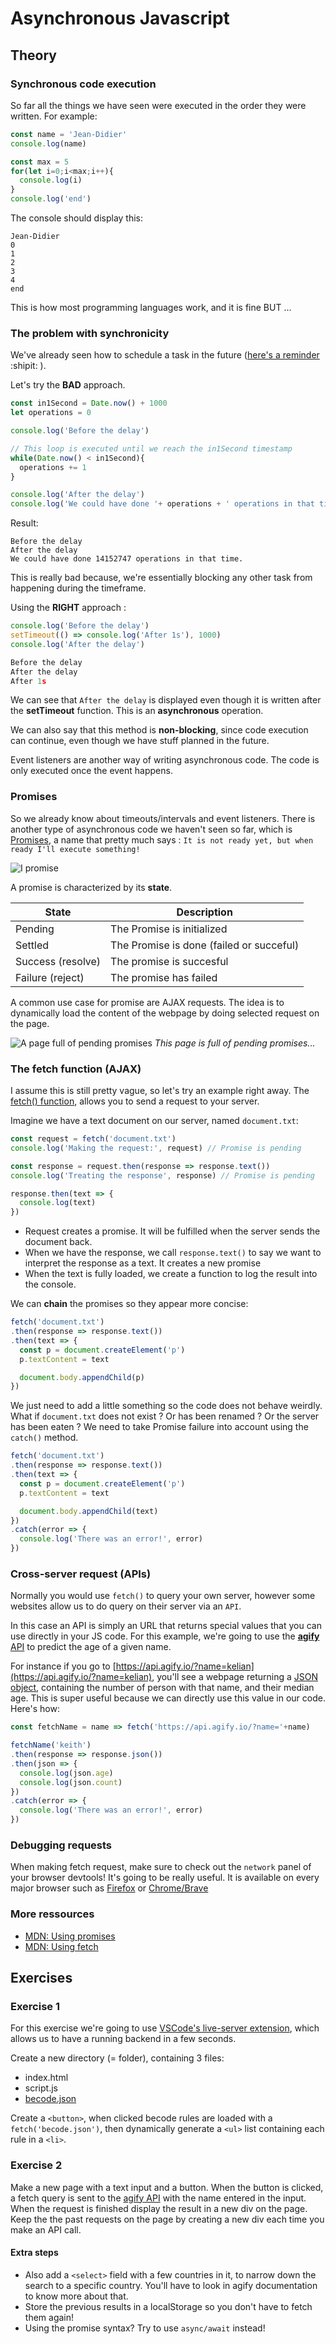 # Asynchronous Javascript

## Theory

### Synchronous code execution 

So far all the things we have seen were executed in the order they were written. For example:

```javascript
const name = 'Jean-Didier'
console.log(name)

const max = 5
for(let i=0;i<max;i++){
  console.log(i)
}
console.log('end')
```

The console should display this:
```
Jean-Didier
0
1
2
3
4
end
```

This is how most programming languages work, and it is fine BUT ...

### The problem with synchronicity

We've already seen how to schedule a task in the future ([here's a reminder](../2.timeouts_and_interval) :shipit:	). 

Let's try the **BAD** approach.

```javascript
const in1Second = Date.now() + 1000
let operations = 0

console.log('Before the delay')

// This loop is executed until we reach the in1Second timestamp
while(Date.now() < in1Second){
  operations += 1
}

console.log('After the delay')
console.log('We could have done '+ operations + ' operations in that time.')
```

Result:

```
Before the delay
After the delay
We could have done 14152747 operations in that time.
```

This is really bad because, we're essentially blocking any other task from happening during the timeframe.

Using the **RIGHT** approach :

```javascript
console.log('Before the delay')
setTimeout(() => console.log('After 1s'), 1000)
console.log('After the delay')
```

```javascript
Before the delay
After the delay
After 1s
```

We can see that `After the delay` is displayed even though it is written after the **setTimeout** function. This is an **asynchronous** operation.

We can also say that this method is **non-blocking**, since code execution can continue, even though we have stuff planned in the future.

Event listeners are another way of writing asynchronous code. The code is only executed once the event happens.

### Promises

So we already know about timeouts/intervals and event listeners. There is another type of asynchronous code we haven't seen so far, which is [Promises](https://developer.mozilla.org/en-US/docs/Web/JavaScript/Reference/Global_Objects/Promise), a name that pretty much says : `It is not ready yet, but when ready I'll execute something!`

![I promise](promise.gif)

A promise is characterized by its **state**.

| State             | Description                              |
|-------------------|------------------------------------------|
| Pending           | The Promise is initialized               |
| Settled           | The Promise is done (failed or succeful) |
| Success (resolve) | The promise is succesful                 |
| Failure (reject)  | The promise has failed                   |


A common use case for promise are AJAX requests. The idea is to dynamically load the content of the webpage by doing selected request on the page.

![A page full of pending promises](mybecode.png)
_This page is full of pending promises..._

### The fetch function (AJAX)

I assume this is still pretty vague, so let's try an example right away. The [fetch() function](https://developer.mozilla.org/en-US/docs/Web/API/WindowOrWorkerGlobalScope/fetch), allows you to send a request to your server.

Imagine we have a text document on our server, named `document.txt`: 
```javascript
const request = fetch('document.txt')
console.log('Making the request:', request) // Promise is pending

const response = request.then(response => response.text())
console.log('Treating the response', response) // Promise is pending

response.then(text => {
  console.log(text)
})
```

- Request creates a promise. It will be fulfilled when the server sends the document back.
- When we have the response, we call `response.text()` to say we want to interpret the response as a text. It creates a new promise
- When the text is fully loaded, we create a function to log the result into the console.

We can **chain** the promises so they appear more concise:

```javascript
fetch('document.txt')
.then(response => response.text())
.then(text => {
  const p = document.createElement('p')
  p.textContent = text

  document.body.appendChild(p)
})
```

We just need to add a little something so the code does not behave weirdly. What if `document.txt` does not exist ? Or has been renamed ? Or the server has been eaten ? We need to take Promise failure into account using the `catch()` method. 
```javascript
fetch('document.txt')
.then(response => response.text())
.then(text => {
  const p = document.createElement('p')
  p.textContent = text

  document.body.appendChild(text)
})
.catch(error => {
  console.log('There was an error!', error)
})
```

### Cross-server request (APIs)

Normally you would use `fetch()` to query your own server, however some websites allow us to do query on their server via an `API`.

In this case an API is simply an URL that returns special values that you can use directly in your JS code. For this example, we're going to use the [**agify** API](https://agify.io/) to predict the age of a given name. 

For instance if you go to [https://api.agify.io/?name=kelian](https://api.agify.io/?name=kelian), you'll see a webpage returning a [JSON object](https://developer.mozilla.org/en-US/docs/Web/JavaScript/Reference/Global_Objects/JSON), containing the number of person with that name, and their median age. This is super useful because we can directly use this value in our code. Here's how:
```javascript
const fetchName = name => fetch('https://api.agify.io/?name='+name)

fetchName('keith')
.then(response => response.json())
.then(json => {
  console.log(json.age)
  console.log(json.count)
})
.catch(error => {
  console.log('There was an error!', error)
})
```

### Debugging requests

When making fetch request, make sure to check out the `network` panel of your browser devtools! It's going to be really useful. It is available on every major browser such as [Firefox](https://developer.mozilla.org/en-US/docs/Tools/Network_Monitor) or [Chrome/Brave](https://developers.google.com/web/tools/chrome-devtools/network)


### More ressources

- [MDN: Using promises](https://developer.mozilla.org/en-US/docs/Learn/JavaScript/Asynchronous/Promises)
- [MDN: Using fetch](https://developer.mozilla.org/en-US/docs/Web/API/Fetch_API/Using_Fetch)


## Exercises 

### Exercise 1

For this exercise we're going to use [VSCode's live-server extension](https://marketplace.visualstudio.com/items?itemName=ritwickdey.LiveServer), which allows us to have a running backend in a few seconds.

Create a new directory (= folder), containing 3 files:
- index.html
- script.js
- [becode.json](becode.json)

Create a `<button>`, when clicked becode rules are loaded with a `fetch('becode.json')`, then dynamically generate a `<ul>` list containing each rule in a `<li>`.


### Exercise 2

Make a new page with a text input and a button. When the button is clicked, a fetch query is sent to the [agify API](https://agify.io/) with the name entered in the input. When the request is finished display the result in a new div on the page. Keep the the past requests on the page by creating a new div each time you make an API call.

#### Extra steps

- Also add a `<select>` field with a few countries in it, to narrow down the search to a specific country. You'll have to look in agify documentation to know more about that.
- Store the previous results in a localStorage so you don't have to fetch them again!
- Using the promise syntax? Try to use `async/await` instead!
